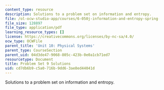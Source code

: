 ```yaml
---
content_type: resource
description: Solutions to a problem set on information and entropy.
file: /ol-ocw-studio-app/courses/6-050j-information-and-entropy-spring-2008/cd7db6b9c5a0716b9dd63ae8ed44041d_MIT6_050JS08_ps_09_sol.pdf
file_size: 128897
file_type: application/pdf
learning_resource_types: []
license: https://creativecommons.org/licenses/by-nc-sa/4.0/
ocw_type: OCWFile
parent_title: 'Unit 10: Physical Systems'
parent_type: CourseSection
parent_uid: 04d3de47-9068-805c-423b-0e0a1cb71ed7
resourcetype: Document
title: Problem Set 9 Solutions
uid: cd7db6b9-c5a0-716b-9dd6-3ae8ed44041d
---
```

Solutions to a problem set on information and entropy.